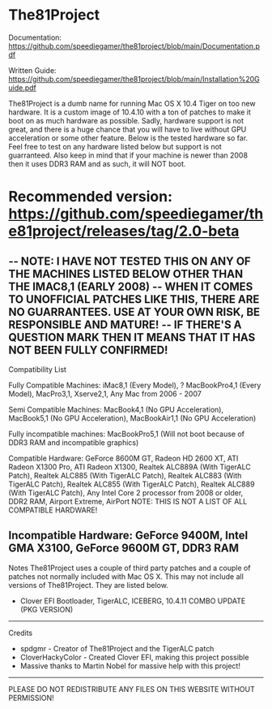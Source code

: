 # The81Project

Documentation: https://github.com/speediegamer/the81project/blob/main/Documentation.pdf                           

Written Guide: https://github.com/speediegamer/the81project/blob/main/Installation%20Guide.pdf

The81Project is a dumb name for running Mac OS X 10.4 Tiger on too new hardware.
It is a custom image of 10.4.10 with a ton of patches to make it boot on as much hardware as possible.
Sadly, hardware support is not great, and there is a huge chance that you will have to live without GPU acceleration or some other feature.
Below is the tested hardware so far. Feel free to test on any hardware listed below but support is not guarranteed.
Also keep in mind that if your machine is newer than 2008 then it uses DDR3 RAM and as such, it will NOT boot.

# Recommended version: https://github.com/speediegamer/the81project/releases/tag/2.0-beta


-- NOTE: I HAVE NOT TESTED THIS ON ANY OF THE MACHINES LISTED BELOW OTHER THAN THE IMAC8,1 (EARLY 2008)
-- WHEN IT COMES TO UNOFFICIAL PATCHES LIKE THIS, THERE ARE NO GUARRANTEES. USE AT YOUR OWN RISK, BE RESPONSIBLE AND MATURE!
-- IF THERE'S A QUESTION MARK THEN IT MEANS THAT IT HAS NOT BEEN FULLY CONFIRMED!
-----------------------------------------------------------------------------------
Compatibility List

Fully Compatible Machines:
iMac8,1 (Every Model), ? MacBookPro4,1 (Every Model), MacPro3,1, Xserve2,1, Any Mac from 2006 - 2007

Semi Compatible Machines:
MacBook4,1 (No GPU Acceleration), MacBook5,1 (No GPU Acceleration), MacBookAir1,1 (No GPU Acceleration)

Fully incompatible machines:
MacBookPro5,1 (Will not boot because of DDR3 RAM and incompatible graphics)

Compatible Hardware:
GeForce 8600M GT, Radeon HD 2600 XT, ATI Radeon X1300 Pro, ATI Radeon X1300, Realtek ALC889A (With TigerALC Patch), Realtek ALC885 (With TigerALC Patch), 
Realtek ALC883 (With TigerALC Patch), Realtek ALC855 (With TigerALC Patch), Realtek ALC889 (With TigerALC Patch), Any Intel Core 2 processor from 2008 or older, DDR2 RAM, Airport Extreme, AirPort
NOTE: THIS IS NOT A LIST OF ALL COMPATIBLE HARDWARE!

Incompatible Hardware:
GeForce 9400M, Intel GMA X3100, GeForce 9600M GT, DDR3 RAM
------------------------------------------------------------------
Notes
The81Project uses a couple of third party patches and a couple of patches not normally included with Mac OS X. This may not include all versions of The81Project. They are listed below.
* Clover EFI Bootloader, TigerALC, ICEBERG, 10.4.11 COMBO UPDATE (PKG VERSION)
------------------------------------------------------------------
Credits
* spdgmr - Creator of The81Project and the TigerALC patch
* CloverHackyColor - Created Clover EFI, making this project possible
* Massive thanks to Martin Nobel for massive help with this project!

------------------------------------------------------------------
PLEASE DO NOT REDISTRIBUTE ANY FILES ON THIS WEBSITE WITHOUT PERMISSION!
